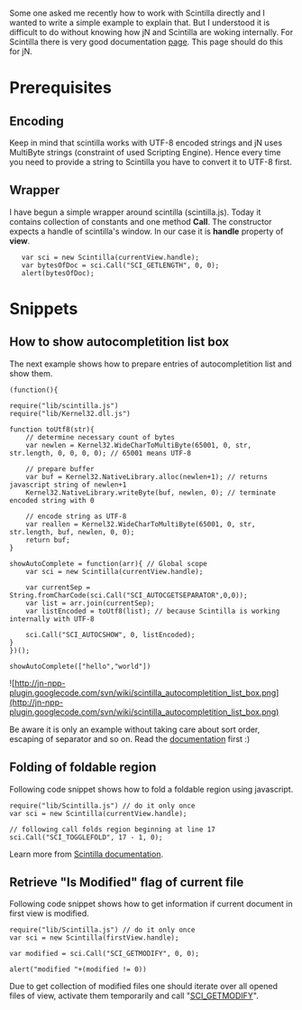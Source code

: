 Some one asked me recently how to work with Scintilla directly and I wanted to write a simple example to explain that. But I understood it is difficult to do without knowing how jN and Scintilla are woking internally. For Scintilla there is very good documentation [page](http://www.scintilla.org/ScintillaDoc.html). This page should do this for jN.



# Prerequisites #
## Encoding ##
Keep in mind that scintilla works with UTF-8 encoded strings and jN uses MultiByte strings (constraint of used Scripting Engine). Hence every time you need to provide a string to Scintilla you have to convert it to UTF-8 first.

## Wrapper ##
I have begun a simple wrapper around scintilla (scintilla.js). Today it contains collection of constants and one method **Call**. The constructor expects a handle of scintilla's window. In our case it is **handle** property of **view**.

```
   var sci = new Scintilla(currentView.handle);
   var bytesOfDoc = sci.Call("SCI_GETLENGTH", 0, 0);
   alert(bytesOfDoc);
```

# Snippets #

## How to show autocompletition list box ##
The next example shows how to prepare entries of autocompletition list and show them.

```
(function(){

require("lib/scintilla.js")
require("lib/Kernel32.dll.js")

function toUtf8(str){
	// determine necessary count of bytes 
	var newlen = Kernel32.WideCharToMultiByte(65001, 0, str, str.length, 0, 0, 0, 0); // 65001 means UTF-8

	// prepare buffer
	var buf = Kernel32.NativeLibrary.alloc(newlen+1); // returns javascript string of newlen+1
	Kernel32.NativeLibrary.writeByte(buf, newlen, 0); // terminate encoded string with 0

	// encode string as UTF-8
	var reallen = Kernel32.WideCharToMultiByte(65001, 0, str, str.length, buf, newlen, 0, 0);
	return buf;
}

showAutoComplete = function(arr){ // Global scope
	var sci = new Scintilla(currentView.handle);

	var currentSep = String.fromCharCode(sci.Call("SCI_AUTOCGETSEPARATOR",0,0));
	var list = arr.join(currentSep);
	var listEncoded = toUtf8(list); // because Scintilla is working internally with UTF-8 
	
	sci.Call("SCI_AUTOCSHOW", 0, listEncoded);
}
})();

showAutoComplete(["hello","world"])
```

![http://jn-npp-plugin.googlecode.com/svn/wiki/scintilla_autocompletition_list_box.png](http://jn-npp-plugin.googlecode.com/svn/wiki/scintilla_autocompletition_list_box.png)

Be aware it is only an example without taking care about sort order, escaping of separator and so on. Read the [documentation](http://www.scintilla.org/ScintillaDoc.html#Autocompletion) first :)

## Folding of foldable region ##
Following code snippet shows how to fold a foldable region using javascript.
```
require("lib/Scintilla.js") // do it only once 
var sci = new Scintilla(currentView.handle);

// following call folds region beginning at line 17
sci.Call("SCI_TOGGLEFOLD", 17 - 1, 0);

```
Learn more from [Scintilla documentation](http://www.scintilla.org/ScintillaDoc.html#SCI_TOGGLEFOLD).

## Retrieve "Is Modified" flag of current file ##
Following code snippet shows how to get information if current document in first view is modified.
```
require("lib/Scintilla.js") // do it only once 
var sci = new Scintilla(firstView.handle);

var modified = sci.Call("SCI_GETMODIFY", 0, 0);

alert("modified "+(modified != 0))
```
Due to get collection of modified files one should iterate over all opened files of view, activate them temporarily and call "[SCI\_GETMODIFY](http://www.scintilla.org/ScintillaDoc.html#SCI_GETMODIFY)".